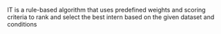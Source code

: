 IT is a rule-based algorithm that uses predefined weights and scoring criteria to rank and select the best intern based on the given dataset and conditions
